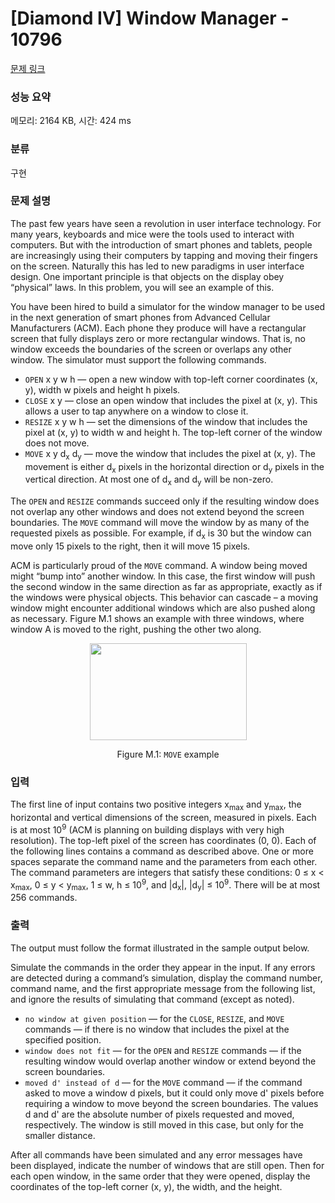# [Diamond IV] Window Manager - 10796 

[문제 링크](https://www.acmicpc.net/problem/10796) 

### 성능 요약

메모리: 2164 KB, 시간: 424 ms

### 분류

구현

### 문제 설명

<p>The past few years have seen a revolution in user interface technology. For many years, keyboards and mice were the tools used to interact with computers. But with the introduction of smart phones and tablets, people are increasingly using their computers by tapping and moving their fingers on the screen. Naturally this has led to new paradigms in user interface design. One important principle is that objects on the display obey “physical” laws. In this problem, you will see an example of this.</p>

<p>You have been hired to build a simulator for the window manager to be used in the next generation of smart phones from Advanced Cellular Manufacturers (ACM). Each phone they produce will have a rectangular screen that fully displays zero or more rectangular windows. That is, no window exceeds the boundaries of the screen or overlaps any other window. The simulator must support the following commands.</p>

<ul>
	<li><code>OPEN</code> x y w h — open a new window with top-left corner coordinates (x, y), width w pixels and height h pixels.</li>
	<li><code>CLOSE</code> x y — close an open window that includes the pixel at (x, y). This allows a user to tap anywhere on a window to close it.</li>
	<li><code>RESIZE</code> x y w h — set the dimensions of the window that includes the pixel at (x, y) to width w and height h. The top-left corner of the window does not move.</li>
	<li><code>MOVE</code> x y d<sub>x</sub> d<sub>y</sub> — move the window that includes the pixel at (x, y). The movement is either d<sub>x</sub> pixels in the horizontal direction or d<sub>y</sub> pixels in the vertical direction. At most one of d<sub>x</sub> and d<sub>y</sub> will be non-zero.</li>
</ul>

<p>The <code>OPEN</code> and <code>RESIZE</code> commands succeed only if the resulting window does not overlap any other windows and does not extend beyond the screen boundaries. The <code>MOVE</code> command will move the window by as many of the requested pixels as possible. For example, if d<sub>x</sub> is 30 but the window can move only 15 pixels to the right, then it will move 15 pixels.</p>

<p>ACM is particularly proud of the <code>MOVE</code> command. A window being moved might “bump into” another window. In this case, the first window will push the second window in the same direction as far as appropriate, exactly as if the windows were physical objects. This behavior can cascade – a moving window might encounter additional windows which are also pushed along as necessary. Figure M.1 shows an example with three windows, where window A is moved to the right, pushing the other two along.</p>

<p style="text-align:center"><img alt="" src="https://onlinejudgeimages.s3-ap-northeast-1.amazonaws.com/problem/10796/1.png" style="height:155px; width:251px"></p>

<p style="text-align:center">Figure M.1: <code>MOVE</code> example</p>

### 입력 

 <p>The first line of input contains two positive integers x<sub>max</sub> and y<sub>max</sub>, the horizontal and vertical dimensions of the screen, measured in pixels. Each is at most 10<sup>9</sup> (ACM is planning on building displays with very high resolution). The top-left pixel of the screen has coordinates (0, 0). Each of the following lines contains a command as described above. One or more spaces separate the command name and the parameters from each other. The command parameters are integers that satisfy these conditions: 0 ≤ x < x<sub>max</sub>, 0 ≤ y < y<sub>max</sub>, 1 ≤ w, h ≤ 10<sup>9</sup>, and |d<sub>x</sub>|, |d<sub>y</sub>| ≤ 10<sup>9</sup>. There will be at most 256 commands.</p>

### 출력 

 <p>The output must follow the format illustrated in the sample output below.</p>

<p>Simulate the commands in the order they appear in the input. If any errors are detected during a command’s simulation, display the command number, command name, and the first appropriate message from the following list, and ignore the results of simulating that command (except as noted).</p>

<ul>
	<li><code>no window at given position</code> — for the <code>CLOSE</code>, <code>RESIZE</code>, and <code>MOVE</code> commands — if there is no window that includes the pixel at the specified position.</li>
	<li><code>window does not fit</code> — for the <code>OPEN</code> and <code>RESIZE</code> commands — if the resulting window would overlap another window or extend beyond the screen boundaries.</li>
	<li><code>moved d' instead of d</code> — for the <code>MOVE</code> command — if the command asked to move a window d pixels, but it could only move d' pixels before requiring a window to move beyond the screen boundaries. The values d and d' are the absolute number of pixels requested and moved, respectively. The window is still moved in this case, but only for the smaller distance.</li>
</ul>

<p>After all commands have been simulated and any error messages have been displayed, indicate the number of windows that are still open. Then for each open window, in the same order that they were opened, display the coordinates of the top-left corner (x, y), the width, and the height.</p>

